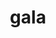 ---
category: 4-letters
denotation: null
name: gala
reference_link: https://www.etymonline.com/word/gala
root_language: null
root_name: null
title: gala
type: free
word_sums:
- respelling: gala
  sum: 'Gala + '
---